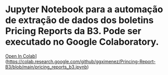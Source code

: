 # Jupyter Notebook para a automação de extração de dados dos boletins Pricing Reports da B3. Pode ser executado no Google Colaboratory.
[Open In Colab](https://colab.research.google.com/assets/colab-badge.svg)](https://colab.research.google.com/github/ggximenez/Princing-Report-B3/blob/main/pricing_reports_b3.ipynb)
